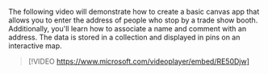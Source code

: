 The following video will demonstrate how to create a basic canvas app that allows you to enter the address of people who stop by a trade show booth. Additionally, you'll learn how to associate a name and comment with an address. The data is stored in a collection and displayed in pins on an interactive map.

> [!VIDEO https://www.microsoft.com/videoplayer/embed/RE50Djw]
